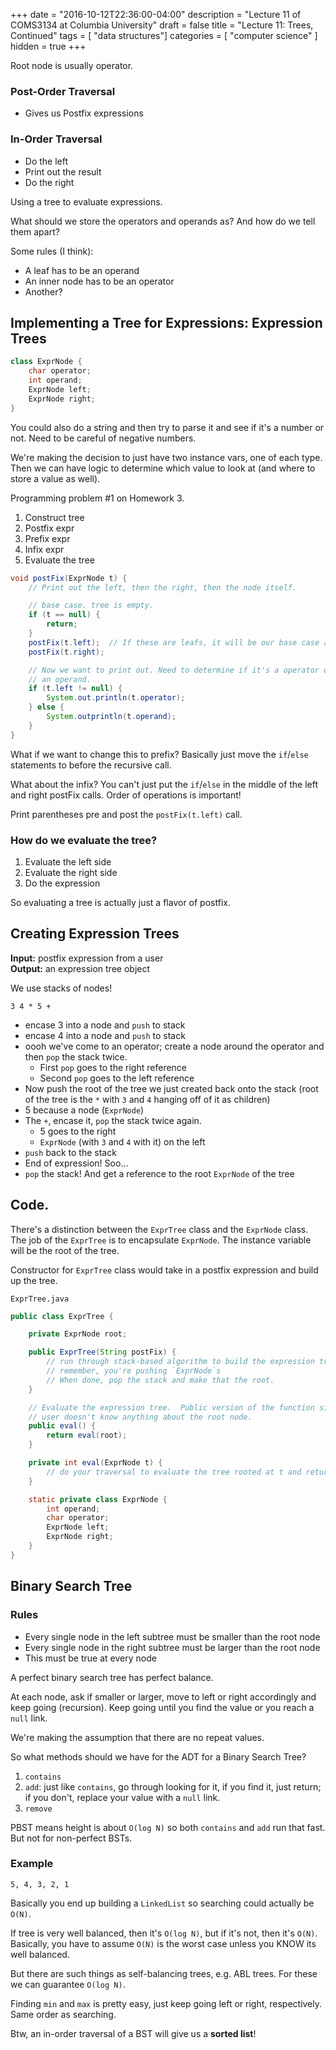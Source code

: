 +++
date = "2016-10-12T22:36:00-04:00"
description = "Lecture 11 of COMS3134 at Columbia University"
draft = false
title = "Lecture 11: Trees, Continued"
tags = [ "data structures"]
categories = [ "computer science" ]
hidden = true
+++

Root node is usually operator.

### Post-Order Traversal

  * Gives us Postfix expressions


### In-Order Traversal

  * Do the left
  * Print out the result
  * Do the right


Using a tree to evaluate expressions.

What should we store the operators and operands as?  And how do we tell them
apart?

Some rules (I think):

  * A leaf has to be an operand
  * An inner node has to be an operator
  * Another?


## Implementing a Tree for Expressions: Expression Trees

```java
class ExprNode {
    char operator;
    int operand;
    ExprNode left;
    ExprNode right;
}
```

You could also do a string and then try to parse it and see if it's a number or
not.  Need to be careful of negative numbers.

We're making the decision to just have two instance vars, one of each type.
Then we can have logic to determine which value to look at (and where to store
a value as well).

Programming problem #1 on Homework 3.

  1. Construct tree
  2. Postfix expr
  3. Prefix expr
  4. Infix expr
  5. Evaluate the tree

```java
void postFix(ExprNode t) {
    // Print out the left, then the right, then the node itself.

    // base case. tree is empty.
    if (t == null) {
        return;
    }
    postFix(t.left);  // If these are leafs, it will be our base case and just return
    postFix(t.right);

    // Now we want to print out. Need to determine if it's a operator or
    // an operand.
    if (t.left != null) {
        System.out.println(t.operator);
    } else {
        System.outprintln(t.operand);
    }
}
```

What if we want to change this to prefix?  Basically just move the `if`/`else`
statements to before the recursive call.

What about the infix?  You can't just put the `if`/`else` in the middle of the
left and right postFix calls.  Order of operations is important!

Print parentheses pre and post the `postFix(t.left)` call.

### How do we evaluate the tree?

  1. Evaluate the left side
  2. Evaluate the right side
  3. Do the expression

So evaluating a tree is actually just a flavor of postfix.


## Creating Expression Trees

**Input:** postfix expression from a user  
**Output:** an expression tree object

We use stacks of nodes!

`3 4 * 5 +`

  * encase 3 into a node and `push` to stack
  * encase 4 into a node and `push` to stack
  * oooh we've come to an operator; create a node around the operator and then
    `pop` the stack twice.
    * First `pop` goes to the right reference
    * Second `pop` goes to the left reference
  * Now push the root of the tree we just created back onto the stack (root 
    of the tree is the `*` with `3` and `4` hanging off of it as children)
  * 5 because a node (`ExprNode`)
  * The `+`, encase it, `pop` the stack twice again.
      * 5 goes to the right
      * `ExprNode` (with `3` and `4` with it) on the left
  * `push` back to the stack
  * End of expression! Soo...
  * `pop` the stack! And get a reference to the root `ExprNode` of the tree


## Code.

There's a distinction between the `ExprTree` class and the `ExprNode` class.
The job of the `ExprTree` is to encapsulate `ExprNode`.  The instance variable
will be the root of the tree.

Constructor for `ExprTree` class would take in a postfix expression and build
up the tree.

`ExprTree.java`
```java
public class ExprTree {

    private ExprNode root;

    public ExprTree(String postFix) {
        // run through stack-based algorithm to build the expression tree
        // remember, you're pushing `ExprNode`s
        // When done, pop the stack and make that the root.
    }

    // Evaluate the expression tree.  Public version of the function since the
    // user doesn't know anything about the root node.
    public eval() {
        return eval(root);
    }

    private int eval(ExprNode t) {
        // do your traversal to evaluate the tree rooted at t and return it
    }

    static private class ExprNode {
        int operand;
        char operator;
        ExprNode left;
        ExprNode right;
    }
}
``` 


## Binary Search Tree

### Rules

  * Every single node in the left subtree must be smaller than the root node
  * Every single node in the right subtree must be larger than the root node
  * This must be true at every node

A perfect binary search tree has perfect balance.

At each node, ask if smaller or larger, move to left or right accordingly and
keep going (recursion).  Keep going until you find the value or you reach a
`null` link.

We're making the assumption that there are no repeat values.

So what methods should we have for the ADT for a Binary Search Tree?

  1. `contains`
  2. `add`: just like `contains`, go through looking for it, if you find it,
     just return; if you don't, replace your value with a `null` link.
  3. `remove`

PBST means height is about `O(log N)` so both `contains` and `add` run that
fast.  But not for non-perfect BSTs.

### Example

`5, 4, 3, 2, 1`

Basically you end up building a `LinkedList` so searching could actually be
`O(N)`.

If tree is very well balanced, then it's `O(log N)`, but if it's not, then it's
`O(N)`.  Basically, you have to assume `O(N)` is the worst case unless you
KNOW its well balanced.

But there are such things as self-balancing trees, e.g. ABL trees.  For these
we can guarantee `O(log N)`.

Finding `min` and `max` is pretty easy, just keep going left or right,
respectively.  Same order as searching.

Btw, an in-order traversal of a BST will give us a **sorted list**!
